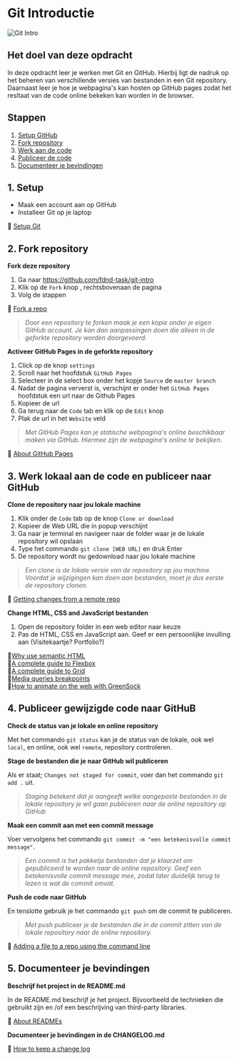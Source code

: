 # Git Introductie

![Git Intro](https://fdnd-task.github.io/git-intro/static/img/github-intro.png)

## Het doel van deze opdracht

In deze opdracht leer je werken met Git en GitHub. Hierbij ligt de nadruk op het beheren van verschillende versies van bestanden in een Git repository. Daarnaast leer je hoe je webpagina's kan hosten op GitHub pages zodat het resltaat van de code online bekeken kan worden in de browser.

## Stappen

1. [Setup GitHub](#1-setup)
2. [Fork repository](#2-fork-repository)
3. [Werk aan de code](#3-werk-lokaal-aan-de-code)
4. [Publiceer de code](#4-publiceer-gewijzigde-code-naar-github)
5. [Documenteer je bevindingen](#5-documenteer-je-bevindingen)

## 1. Setup

* Maak een account aan op GitHub
* Installeer Git op je laptop

🔗 [Setup Git](https://help.github.com/en/github/getting-started-with-github/set-up-git)

## 2. Fork repository

**Fork deze repository**

1. Ga naar https://github.com/fdnd-task/git-intro
2. Klik op de `Fork` knop , rechtsbovenaan de pagina
3. Volg de stappen

🔗 [Fork a repo](https://help.github.com/en/github/getting-started-with-github/fork-a-repo)

> _Door een repository te forken maak je een kopie onder je eigen GitHub account. Je kan dan aanpassingen doen die alleen in de geforkte repository worden doorgevoerd._

**Activeer GitHub Pages in de geforkte repository**

1. Click op de knop `settings`
2. Scroll naar het hoofdstuk `GitHub Pages`
3. Selecteer in de select box onder het kopje `Source` de `master branch`
4. Nadat de pagina ververst is, verschijnt er onder het `GitHub Pages` hoofdstuk een url naar de Github Pages
5. Kopieer de url
6. Ga terug naar de `Code` tab en klik op de `Edit` knop
7. Plak de url in het `Website` veld

> _Met GitHub Pages kan je statische webpagina's online beschikbaar maken via GitHub. Hiermee zijn de webpagina's online te bekijken._

🔗 [About GitHub Pages](https://help.github.com/en/github/working-with-github-pages/about-github-pages)

## 3. Werk lokaal aan de code en publiceer naar GitHub

**Clone de repository naar jou lokale machine**

1. Klik onder de `Code` tab op de knop `Clone or download`
2. Kopieer de Web URL die in popup verschijnt
3. Ga naar je terminal en navigeer naar de folder waar je de lokale repository wil opslaan
4. Type het commando `git clone [WEB URL]` en druk Enter
5. De repository wordt nu gedownload naar jou lokale machine

> _Een clone is de lokale versie van de repository op jou machine. Voordat je wijzigingen kan doen aan bestanden, moet je dus eerste de repository clonen._

🔗 [Getting changes from a remote repo](https://help.github.com/en/github/using-git/getting-changes-from-a-remote-repository)

**Change HTML, CSS and JavaScript bestanden**

1. Open de repository folder in een web editor naar keuze
2. Pas de HTML, CSS en JavaScript aan. Geef er een persoonlijke invulling aan (Visitekaartje? Portfolio?)


🔗[Why use semantic HTML](https://www.lifewire.com/why-use-semantic-html-3468271)  
🔗[A complete guide to Flexbox](https://css-tricks.com/snippets/css/a-guide-to-flexbox/)  
🔗[A complete guide to Grid](https://css-tricks.com/snippets/css/complete-guide-grid/)  
🔗[Media queries breakpoints](https://lancedesk.com/media-queries-breakpoints-css-tricks-media-queries-for-standard-devices/)  
🔗[How to animate on the web with GreenSock](https://css-tricks.com/how-to-animate-on-the-web-with-greensock/)  

## 4. Publiceer gewijzigde code naar GitHuB

**Check de status van je lokale en online repository**

Met het commando `git status` kan je de status van de lokale, ook wel `local`, en online, ook wel `remote`, repository controleren.

**Stage de bestanden die je naar GitHub wil publiceren**

Als er staat; `Changes not staged for commit`, voer dan het commando `git add .` uit.

> _Staging betekent dat je aangeeft welke aangepaste bestanden in de lokale repository je wil gaan publiceren naar de online repository op GitHub_

**Maak een commit aan met een commit message**

Voer vervolgens het commando `git commit -m "een betekenisvolle commit message"`.

> _Een commit is het pakketje bestanden dat je klaarzet om gepubliceerd te worden naar de online repository. Geef een betekenisvolle commit message mee, zodat later duidelijk terug te lezen is wat de commit omvat._

**Push de code naar GitHub**

En tenslotte gebruik je het commando `git push` om de commit te publiceren.

> _Met push publiceer je de bestanden die in de commit zitten van de lokale repository naar de online repository._

🔗 [Adding a file to a repo using the command line](https://help.github.com/en/github/managing-files-in-a-repository/adding-a-file-to-a-repository-using-the-command-line)

## 5. Documenteer je bevindingen

**Beschrijf het project in de README.md**

In de README.md beschrijf je het project. Bijvoorbeeld de technieken die gebruikt zijn en /of een beschrijving van third-party libraries.

🔗 [About READMEs](https://help.github.com/en/github/creating-cloning-and-archiving-repositories/about-readmes)

**Documenteer je bevindingen in de CHANGELOG.md**

🔗 [How to keep a change log](https://keepachangelog.com/en/0.3.0/)
